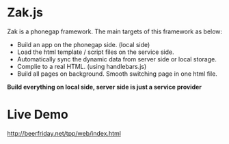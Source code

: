 Zak.js 
===

Zak is a phonegap framework. The main targets of this framework as below:

 - Build an app on the phonegap side. (local side)
 - Load the html template / script files on the service side.
 - Automatically sync the dynamic data from server side or local storage.
 - Complie to a real HTML. (using handlebars.js)
 - Build all pages on background. Smooth switching page in one html file.
 

<strong>Build everything on local side, server side is just a service provider</strong>



Live Demo
===
http://beerfriday.net/tpp/web/index.html


